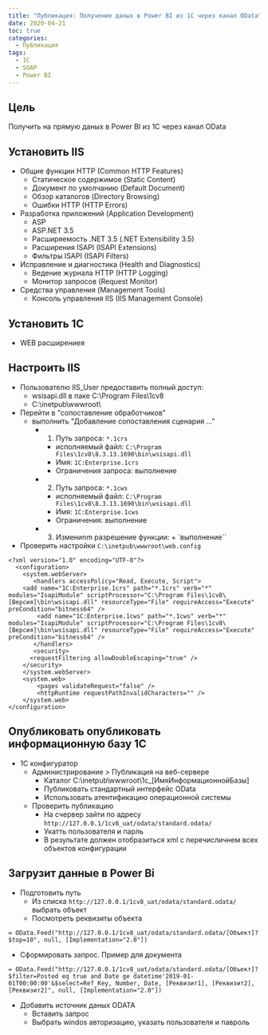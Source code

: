 ```yaml
---
title: "Публикация: Получение даных в Power BI из 1С через канал OData"
date: 2020-04-21
toc: true
categories:
  - Публикация
tags:
  - 1С
  - SOAP
  - Power BI
---
```


## Цель
Получить на прямую даных в Power BI из 1С через канал OData

## Установить IIS
- Общие функции HTTP (Common HTTP Features)
  - Статическое содержимое (Static Content)
  - Документ по умолчанию (Default Document)
  - Обзор каталогов (Directory Browsing)
  - Ошибки HTTP (HTTP Errors)
- Разработка приложений (Application Development)
  - ASP
  - ASP.NET 3.5
  - Расширяемость .NET 3.5 (.NET Extensibility 3.5)
  - Расширения ISAPI (ISAPI Extensions)
  - Фильтры ISAPI (ISAPI Filters)
- Исправление и диагностика (Health and Diagnostics)
  - Ведение журнала HTTP (HTTP Logging)
  - Монитор запросов (Request Monitor)
- Средства управления (Management Tools)
  - Консоль управления IIS (IIS Management Console)

## Установить 1С
- WEB расширениея

## Настроить IIS
- Пользователю IIS_User предоставить полный доступ:
  - wsisapi.dll в паке C:\Program Files\1cv8
  - C:\inetpub\wwwroot\
- Перейти в "сопоставление обработчиков"
  - выполнить "Добавление сопоставления сценария ..."
	- 1.  Путь запроса: `*.1crs`
		- исполняемый файл: `C:\Program Files\1cv8\8.3.13.1690\bin\wsisapi.dll`
		- Имя: `1C:Enterprise.1crs`
		- Ограничения запроса:  выполнение
	- 2.  Путь запроса: `*.1cws`
		- исполняемый файл: `C:\Program Files\1cv8\8.3.13.1690\bin\wsisapi.dll`
		- Имя: `1C:Enterprise.1cws`
		- Ограничения: выполнение
	- 3. Измениnm разрешение функции: + `выполнение``
- Проверить настройки `C:\inetpub\wwwroot\web.config`
```
<?xml version="1.0" encoding="UTF-8"?>
  <configuration>
    <system.webServer>
       <handlers accessPolicy="Read, Execute, Script">
	<add name="1C:Enterprise.1crs" path="*.1crs" verb="*" modules="IsapiModule" scriptProcessor="C:\Program Files\1cv8\[Версия]\bin\wsisapi.dll" resourceType="File" requireAccess="Execute" preCondition="bitness64" />
        <add name="1C:Enterprise.1cws" path="*.1cws" verb="*" modules="IsapiModule" scriptProcessor="C:\Program Files\1cv8\[Версия]\bin\wsisapi.dll" resourceType="File" requireAccess="Execute" preCondition="bitness64" />
       </handlers>
       <security>
	  <requestFiltering allowDoubleEscaping="true" />
	</security>
    </system.webServer>
	<system.web>
		<pages validateRequest="false" />
		<httpRuntime requestPathInvalidCharacters="" />
	</system.web>
</configuration>
```

## Опубликовать опубликовать информационную базу 1С
- 1С конфигуратор
  - Администрирование > Публикация на веб-сервере
    - Каталог  C:\inetpub\wwwroot\1c_[ИмяИнформационнойБазы]
    - Публиковать стандартный интерфейс OData
    - Использовать атентификацию операционной системы
  - Проверить публикацию
    - На счервер зайти по адресу `http://127.0.0.1/1cv8_uat/odata/standard.odata/`
    - Укатть пользователя и парль
    - В результате должен отобразиться xml с перечисличнем всех объектов конфигурации

## Загрузит данные в Power Bi
- Подготовить путь
  - Из списка `http://127.0.0.1/1cv8_uat/odata/standard.odata/` выбрать объект
  - Посмотреть реквизиты объекта
```
= OData.Feed("http://127.0.0.1/1cv8_uat/odata/standard.odata/[Объект]?$top=10", null, [Implementation="2.0"])
```
   - Сформировать запрос. Пример для документа
```
= OData.Feed("http://127.0.0.1/1cv8_uat/odata/standard.odata/[Объект]?$filter=Posted eq true and Date ge datetime'2019-01-01T00:00:00'&$select=Ref_Key, Number, Date, [Реквизит1], [Реквизит2], [Реквизит2]", null, [Implementation="2.0"])
```
- Добавить источник даных ODATA
  - Вставить запрос
  - Выбрать windos авторизацию, указать пользователя и павроль
